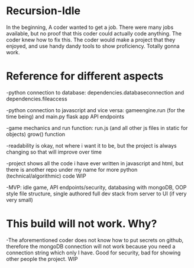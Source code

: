 # Recursion-Idle

In the beginning, A coder wanted to get a job.
There were many jobs available, but no proof that this coder could actually code anything.
The coder knew how to fix this.
The coder would make a project that they enjoyed, and use handy dandy tools to show proficiency.
Totally gonna work.

# Reference for different aspects

-python connection to database: dependencies.databaseconnection and dependencies.fileaccess

-python connection to javascript and vice versa: gameengine.run (for the time being) and main.py
flask app API endpoints

-game mechanics and run function: run.js (and all other js files in static for objects) grow() 
function

-readability is okay, not where i want it to be, but the project is always changing so that
will improve over time

-project shows all the code i have ever written in javascript and html, but there is another repo
under my name for more python (technical/algorithmic) code WIP

-MVP: idle game, API endpoints/security, databasing with mongoDB, OOP style file structure, 
single authored full dev stack from server to UI (if very very small)

# This build will not work. Why?

-The aforementioned coder does not know how to put secrets on github, therefore the mongoDB connection
will not work because you need a connection string which only I have. Good for security,
bad for showing other people the project. WIP
